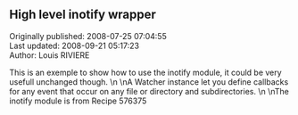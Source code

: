 ## High level inotify wrapper  
Originally published: 2008-07-25 07:04:55  
Last updated: 2008-09-21 05:17:23  
Author: Louis RIVIERE  
  
This is an exemple to show how to use the inotify module, it could be very usefull unchanged though.\n\nA Watcher instance let you define callbacks for any event that occur on any file or directory and subdirectories.\n\nThe inotify module is from Recipe 576375